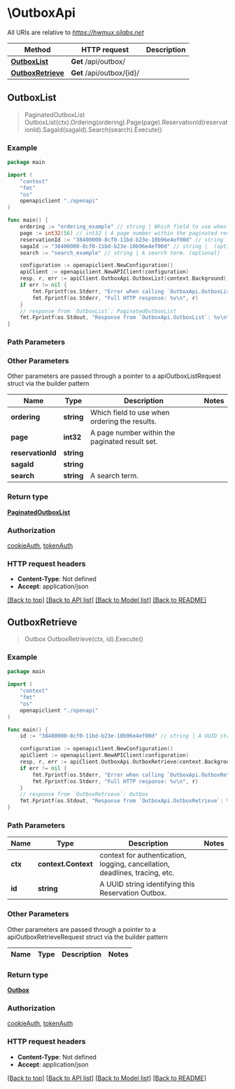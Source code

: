 # \OutboxApi

All URIs are relative to *https://hwmux.silabs.net*

Method | HTTP request | Description
------------- | ------------- | -------------
[**OutboxList**](OutboxApi.md#OutboxList) | **Get** /api/outbox/ | 
[**OutboxRetrieve**](OutboxApi.md#OutboxRetrieve) | **Get** /api/outbox/{id}/ | 



## OutboxList

> PaginatedOutboxList OutboxList(ctx).Ordering(ordering).Page(page).ReservationId(reservationId).SagaId(sagaId).Search(search).Execute()



### Example

```go
package main

import (
    "context"
    "fmt"
    "os"
    openapiclient "./openapi"
)

func main() {
    ordering := "ordering_example" // string | Which field to use when ordering the results. (optional)
    page := int32(56) // int32 | A page number within the paginated result set. (optional)
    reservationId := "38400000-8cf0-11bd-b23e-10b96e4ef00d" // string |  (optional)
    sagaId := "38400000-8cf0-11bd-b23e-10b96e4ef00d" // string |  (optional)
    search := "search_example" // string | A search term. (optional)

    configuration := openapiclient.NewConfiguration()
    apiClient := openapiclient.NewAPIClient(configuration)
    resp, r, err := apiClient.OutboxApi.OutboxList(context.Background()).Ordering(ordering).Page(page).ReservationId(reservationId).SagaId(sagaId).Search(search).Execute()
    if err != nil {
        fmt.Fprintf(os.Stderr, "Error when calling `OutboxApi.OutboxList``: %v\n", err)
        fmt.Fprintf(os.Stderr, "Full HTTP response: %v\n", r)
    }
    // response from `OutboxList`: PaginatedOutboxList
    fmt.Fprintf(os.Stdout, "Response from `OutboxApi.OutboxList`: %v\n", resp)
}
```

### Path Parameters



### Other Parameters

Other parameters are passed through a pointer to a apiOutboxListRequest struct via the builder pattern


Name | Type | Description  | Notes
------------- | ------------- | ------------- | -------------
 **ordering** | **string** | Which field to use when ordering the results. | 
 **page** | **int32** | A page number within the paginated result set. | 
 **reservationId** | **string** |  | 
 **sagaId** | **string** |  | 
 **search** | **string** | A search term. | 

### Return type

[**PaginatedOutboxList**](PaginatedOutboxList.md)

### Authorization

[cookieAuth](../README.md#cookieAuth), [tokenAuth](../README.md#tokenAuth)

### HTTP request headers

- **Content-Type**: Not defined
- **Accept**: application/json

[[Back to top]](#) [[Back to API list]](../README.md#documentation-for-api-endpoints)
[[Back to Model list]](../README.md#documentation-for-models)
[[Back to README]](../README.md)


## OutboxRetrieve

> Outbox OutboxRetrieve(ctx, id).Execute()



### Example

```go
package main

import (
    "context"
    "fmt"
    "os"
    openapiclient "./openapi"
)

func main() {
    id := "38400000-8cf0-11bd-b23e-10b96e4ef00d" // string | A UUID string identifying this Reservation Outbox.

    configuration := openapiclient.NewConfiguration()
    apiClient := openapiclient.NewAPIClient(configuration)
    resp, r, err := apiClient.OutboxApi.OutboxRetrieve(context.Background(), id).Execute()
    if err != nil {
        fmt.Fprintf(os.Stderr, "Error when calling `OutboxApi.OutboxRetrieve``: %v\n", err)
        fmt.Fprintf(os.Stderr, "Full HTTP response: %v\n", r)
    }
    // response from `OutboxRetrieve`: Outbox
    fmt.Fprintf(os.Stdout, "Response from `OutboxApi.OutboxRetrieve`: %v\n", resp)
}
```

### Path Parameters


Name | Type | Description  | Notes
------------- | ------------- | ------------- | -------------
**ctx** | **context.Context** | context for authentication, logging, cancellation, deadlines, tracing, etc.
**id** | **string** | A UUID string identifying this Reservation Outbox. | 

### Other Parameters

Other parameters are passed through a pointer to a apiOutboxRetrieveRequest struct via the builder pattern


Name | Type | Description  | Notes
------------- | ------------- | ------------- | -------------


### Return type

[**Outbox**](Outbox.md)

### Authorization

[cookieAuth](../README.md#cookieAuth), [tokenAuth](../README.md#tokenAuth)

### HTTP request headers

- **Content-Type**: Not defined
- **Accept**: application/json

[[Back to top]](#) [[Back to API list]](../README.md#documentation-for-api-endpoints)
[[Back to Model list]](../README.md#documentation-for-models)
[[Back to README]](../README.md)

